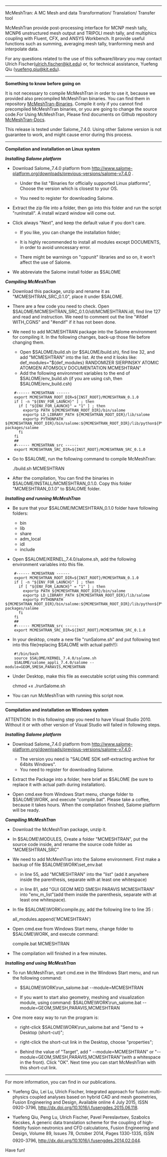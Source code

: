 **************************************************************************************
McMeshTran: A MC Mesh and data Transformation/ Translation/ Transfer tool

McMeshTran provide post-processing interface for MCNP mesh tally, MCNP6 unstructured mesh output and TRIPOLI mesh tally, and multiphics coupling with Fluent, CFX, and ANSYS Workbench. It provide useful functions such as summing, averaging mesh tally, tranforming mesh and interpolate data. 

For any questions related to the use of this software/library you may contact Ulrich Fischer(ulrich.fischer@kit.edu) or, for technical assistance, Yuefeng Qiu (yuefeng.qiu@kit.edu).
**************************************************************************************
********Something to know before going on********

It is not necessary to compile McMeshTran in order to use it, because we provided also precompiled McMeshTran binaries. You can find them in  repository [McMeshTran-Binaries](https://github.com/inr-kit/McMeshTran-Binaries). Compile it only if you cannot find precompiled McMeshTran binaries, or you are going to change the source code.For Using McMeshTran, Please find documents on Github repository [McMeshTran-Docs](https://github.com/inr-kit/McMeshTran-Docs). 

This release is tested under Salome_7.4.0. Using other Salome version is not guarantee to work, and might cause error during this process. 

**************************************************************************************
********Compilation and installation on Linux system********


***Installing Salome platform***
* Download Salome_7.4.0 platform from http://www.salome-platform.org/downloads/previous-versions/salome-v7.4.0 . 

  * Under the list "Binaries for officially supported Linux platforms", Choose the version which is closest to your OS. 

  * You need to register for downloading Salome. 

* Extract the zip file into a folder, then go into this folder and run the script "runInstall". A install wizard window will come out. 

* Click always "Next", and keep the default value if you don't care.

  * If you like, you can change the installation folder;

  * It is highly recommended to install all modules except DOCUMENTS, in order to avoid unncessary error.

  * There might be warnings on "cppunit" libraries and so on, it won't affect the use of Salome. 

* We abbreviate the Salome install folder as $SALOME


***Compiling McMeshTran***

* Download this package, unzip and rename it as "MCMESHTRAN_SRC_0.1.0", place it under $SALOME.

* There are a few code you need to check. Open $SALOME/MCMESHTRAN_SRC_0.1.0/idl/MCMESHTRAN.idl, find line 127 and read and instruction. We need to comment out the line "#ifdef WITH_CGNS" and "#endif" if it has not been done. 

* We need to add MCMESHTRAN package into the Salome environment for compiling it. In the following changes, back-up those file before changing them. 
	
  * Open $SALOME/build.sh (or $SALOME/build.sh), find line 32, and add "MCMESHTRAN" into the list. At the end it looks like: def_modules="${def_modules} RANDOMIZER SIERPINSKY ATOMIC ATOMGEN ATOMSOLV DOCUMENTATION MCMESHTRAN" 
  * Add the following environment variables to the end of $SALOME/env_build.sh (if you are using csh, then  $SALOME/env_build.csh)
```	
	#------ MCMESHTRAN ------
	export MCMESHTRAN_ROOT_DIR=${INST_ROOT}/MCMESHTRAN_0.1.0
	if [ -n "${ENV_FOR_LAUNCH}" ] ; then
	  if [ "${ENV_FOR_LAUNCH}" = "1" ] ; then
		exportp PATH ${MCMESHTRAN_ROOT_DIR}/bin/salome
		exportp LD_LIBRARY_PATH ${MCMESHTRAN_ROOT_DIR}/lib/salome
		exportp PYTHONPATH ${MCMESHTRAN_ROOT_DIR}/bin/salome:${MCMESHTRAN_ROOT_DIR}/lib/python${PYTHON_VERSION}/site-packages/salome
	  fi
	fi
	##
	#------ MCMESHTRAN_src ------
	export MCMESHTRAN_SRC_DIR=${INST_ROOT}/MCMESHTRAN_SRC_0.1.0
```
* Go to $SALOME, run the following command to compile McMeshTran:

	./build.sh MCMESHTRAN
	
* After the compilation, You can find the binaries in $SALOME/INSTALL/MCMESHTRAN_0.1.0. Copy this folder "MCMESHTRAN_0.1.0" to $SALOME folder. 


***Installing and running McMeshTran***

* Be sure that your $SALOME/MCMESHTRAN_0.1.0 folder have following folders:
  * bin
  * lib
  * share
  * adm_local
  * idl
  * include

* Open $SALOME/KERNEL_7.4.0/salome.sh, add the following environment variables into this file.
```
	#------ MCMESHTRAN ------
	export MCMESHTRAN_ROOT_DIR=${INST_ROOT}/MCMESHTRAN_0.1.0
	if [ -n "${ENV_FOR_LAUNCH}" ] ; then
	  if [ "${ENV_FOR_LAUNCH}" = "1" ] ; then
		exportp PATH ${MCMESHTRAN_ROOT_DIR}/bin/salome
		exportp LD_LIBRARY_PATH ${MCMESHTRAN_ROOT_DIR}/lib/salome
		exportp PYTHONPATH ${MCMESHTRAN_ROOT_DIR}/bin/salome:${MCMESHTRAN_ROOT_DIR}/lib/python${PYTHON_VERSION}/site-packages/salome
	  fi
	fi
	##
	#------ MCMESHTRAN_src ------
	export MCMESHTRAN_SRC_DIR=${INST_ROOT}/MCMESHTRAN_SRC_0.1.0
```
* In your desktop, create a new file "runSalome.sh" and put following text into this file(replacing $SALOME with actual path!!): 
```
	#!/bin/bash
	source $SALOME/KERNEL_7.4.0/salome.sh
	$SALOME/salome_appli_7.4.0/salome --module=GEOM,SMESH,PARAVIS,MCMESHTRAN
```
* Under Desktop, make this file as executable script using this command:

	chmod +x ./runSalome.sh

* You can run McMeshTran with running this script now. 

**************************************************************************************
********Compilation and installation on Windows system********

ATTENTION: In this following step you need to have Visual Studio 2010. Without it or with other version of Visual Studio will failed in following steps. 

***Installing Salome platform***

* Download Salome_7.4.0 platform from http://www.salome-platform.org/downloads/previous-versions/salome-v7.4.0 . 
  * The version you need is "SALOME SDK self-extracting archive for 64bits Windows". 
  * You need to register for downloading Salome. 

* Extract the Package into a folder, here brief as $SALOME (be sure to replace it with actual path during installation). 

* Open cmd.exe from Windows Start menu, change folder to $SALOME\WORK, and execute "compile.bat". Please take a coffee, because it takes hours. When the compilation finished, Salome platform will be ready. 

***Compiling McMeshTran***

* Download the McMeshTran package, unzip it. 

* In $SALOME\MODULES, Create a folder "MCMESHTRAN", put the source code inside, and rename the source code folder as "MCMESHTRAN_SRC"

	
* We need to add McMeshTran into the Salome environment. First make a backup of file $SALOME\WORK\set_env.bat

  * in line 55, add "MCMESHTRAN" into the "list" (add it anywhere inside the parenthesis, separate with at least one whitespace)
	
  * in line 81, add "GUI GEOM MED SMESH PARAVIS MCMESHTRAN" into "env_m_list"(add them inside the parenthesis, separate with at least one whitespace).

* In file $SALOME\WORK\compile.py, add the following line to line 35 :

	all_modules.append('MCMESHTRAN')

* Open cmd.exe from Windows Start menu, change folder to $SALOME\WORK, and execute command:
 
	compile.bat MCMESHTRAN
	
* The compilation will finished in a few minutes. 

***Installing and using McMeshTran***

* To run McMeshTran, start cmd.exe in the Windows Start menu, and run the following command:

  * $SALOME\WORK\run_salome.bat --module=MCMESHTRAN
	
  * If you want to start also geometry, meshing and visualization module, using command: $SALOME\WORK\run_salome.bat --module=GEOM,SMESH,PARAVIS,MCMESHTRAN
	
* One more easy way to run the program is:

  * right-click $SALOME\WORK\run_salome.bat and "Send to -> Desktop (short-cut)";
	
  * right-click the short-cut link in the Desktop, choose "properties";
	
  * Behind the value of "Target", add " --module=MCMESHTRAN" or "--module=GEOM,SMESH,PARAVIS,MCMESHTRAN"(with a whitespace in the front). Click "OK". Next time you can start McMeshTran with this short-cut link. 



**************************************************************************************
For more information, you can find in our publications.

* Yuefeng Qiu, Lei Lu, Ulrich Fischer, Integrated approach for fusion multi-physics coupled analyses based on hybrid CAD and mesh geometries, Fusion Engineering and Design, Available online 4 July 2015, ISSN 0920-3796, http://dx.doi.org/10.1016/j.fusengdes.2015.06.118.

* Yuefeng Qiu, Peng Lu, Ulrich Fischer, Pavel Pereslavtsev, Szabolcs Kecskes, A generic data translation scheme for the coupling of high-fidelity fusion neutronics and CFD calculations, Fusion Engineering and Design, Volume 89, Issues 78, October 2014, Pages 1330-1335, ISSN 0920-3796, http://dx.doi.org/10.1016/j.fusengdes.2014.02.044.


Have fun!







